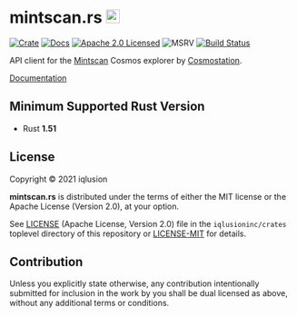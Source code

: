 # mintscan.rs <a href="https://www.iqlusion.io"><img src="https://storage.googleapis.com/iqlusion-production-web/img/logo/iqlusion-rings-sm.png" alt="iqlusion" width="24" height="24"></a>

[![Crate][crate-image]][crate-link]
[![Docs][docs-image]][docs-link]
[![Apache 2.0 Licensed][license-image]][license-link]
![MSRV][rustc-image]
[![Build Status][build-image]][build-link]

API client for the [Mintscan] Cosmos explorer by [Cosmostation].

[Documentation][docs-link]

## Minimum Supported Rust Version

- Rust **1.51**

## License

Copyright © 2021 iqlusion

**mintscan.rs** is distributed under the terms of either the MIT license
or the Apache License (Version 2.0), at your option.

See [LICENSE] (Apache License, Version 2.0) file in the `iqlusioninc/crates`
toplevel directory of this repository or [LICENSE-MIT] for details.

## Contribution

Unless you explicitly state otherwise, any contribution intentionally
submitted for inclusion in the work by you shall be dual licensed as above,
without any additional terms or conditions.

[//]: # (badges)

[crate-image]: https://img.shields.io/crates/v/mintscan.svg
[crate-link]: https://crates.io/crates/mintscan
[docs-image]: https://docs.rs/mintscan/badge.svg
[docs-link]: https://docs.rs/mintscan/
[license-image]: https://img.shields.io/badge/license-Apache2.0/MIT-blue.svg
[license-link]: https://github.com/iqlusioninc/crates/blob/main/LICENSE
[rustc-image]: https://img.shields.io/badge/rustc-1.51+-blue.svg
[build-image]: https://github.com/iqlusioninc/crates/actions/workflows/mintscan.yml/badge.svg
[build-link]: https://github.com/iqlusioninc/crates/actions/workflows/mintscan.yml

[//]: # (general links)

[Mintscan]: https://www.mintscan.io/
[Cosmostation]: https://www.cosmostation.io/
[LICENSE]: https://github.com/iqlusioninc/crates/blob/main/LICENSE
[LICENSE-MIT]: https://github.com/iqlusioninc/crates/blob/main/iqhttp/LICENSE-MIT
